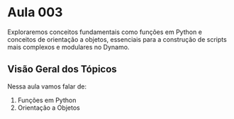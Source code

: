 # Aula 003

Exploraremos conceitos fundamentais como funções em Python e conceitos de orientação a objetos,
essenciais para a construção de scripts mais complexos e modulares no Dynamo.

## Visão Geral dos Tópicos

Nessa aula vamos falar de:

1. Funções em Python
2. Orientação a Objetos
